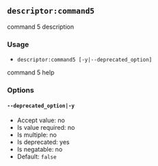 `descriptor:command5`
---------------------

command 5 description

### Usage

* `descriptor:command5 [-y|--deprecated_option]`

command 5 help

### Options

#### `--deprecated_option|-y`

* Accept value: no
* Is value required: no
* Is multiple: no
* Is deprecated: yes
* Is negatable: no
* Default: `false`
